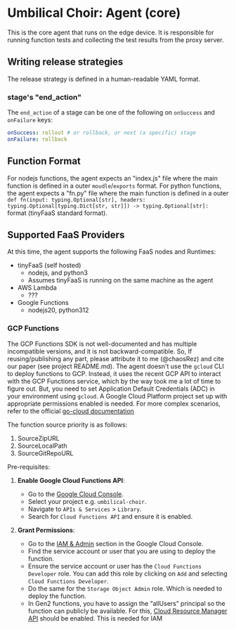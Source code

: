 # Umbilical Choir: Agent (core)
This is the core agent that runs on the edge device.
It is responsible for running function tests and collecting the test results from the proxy server.

## Writing release strategies
The release strategy is defined in a human-readable YAML format.
### stage's "end_action"
The `end_action` of a stage can be one of the following on `onSuccess` and `onFailure` keys:
```yaml
onSuccess: rollout # or rollback, or next (a specific) stage 
onFailure: rollback
```

## Function Format
For nodejs functions, the agent expects an "index.js" file where the main function is defined in a outer `moudle`/`exports` format.
For python functions, the agent expects a "fn.py" file where the main function is defined in a outer `def fn(input: typing.Optional[str], headers: typing.Optional[typing.Dict[str, str]]) -> typing.Optional[str]:` format (tinyFaaS standard format).

## Supported FaaS Providers
At this time, the agent supports the following FaaS nodes and Runtimes:
- tinyFaaS (self hosted)
  - nodejs, and python3
  - Assumes tinyFaaS is running on the same machine as the agent
- AWS Lambda
  - ???
- Google Functions
  - nodejs20, python312

### GCP Functions
The GCP Functions SDK is not well-documented and has multiple incompatible versions, and it is not backward-compatible.
So, If reusing/publishing any part, please attribute it to me (@chaosRez) and cite our paper (see project README.md).
The agent doesn't use the `gcloud` CLI to deploy functions to GCP.
Instead, it uses the recent GCP API to interact with the GCP Functions service, which by the way took me a lot of time to figure out.
But, you need to set Application Default Credentials (ADC) in your environment using `gcloud`.
A Google Cloud Platform project set up with appropriate permissions enabled is needed.
For more complex scenarios, refer to the official [go-cloud documentation](https://cloud.google.com/functions/docs/concepts/go-runtime)

The function source priority is as follows:  
1. SourceZipURL
2. SourceLocalPath
3. SourceGitRepoURL

Pre-requisites:

1. **Enable Google Cloud Functions API**:
    - Go to the [Google Cloud Console](https://console.developers.google.com).
    - Select your project e.g. `umbilical-choir`.
    - Navigate to `APIs & Services` > `Library`.
    - Search for `Cloud Functions API` and ensure it is enabled.

2. **Grant Permissions**:
    - Go to the [IAM & Admin](https://console.cloud.google.com/iam-admin/iam) section in the Google Cloud Console.
    - Find the service account or user that you are using to deploy the function.
    - Ensure the service account or user has the `Cloud Functions Developer` role. You can add this role by clicking on `Add` and selecting `Cloud Functions Developer`.
    - Do the same for the `Storage Object Admin` role. Which is needed to deploy the function.
    - In Gen2 functions, you have to assign the “allUsers” principal so the function can publicly be available. For this, [Cloud Resource Manager API](https://console.cloud.google.com/apis/library/cloudresourcemanager.googleapis.com) should be enabled. This is needed for IAM 
